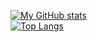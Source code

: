 [![My GitHub stats](https://github-readme-stats.vercel.app/api?username=ConfusedRobo&show_icons=true&theme=dark )](https://github.com/ConfusedRobo/github-readme-stats)
<br/>
[![Top Langs](https://github-readme-stats.vercel.app/api/top-langs/?username=ConfusedRobo)](https://github.com/ConfusedRobo/github-readme-stats)

